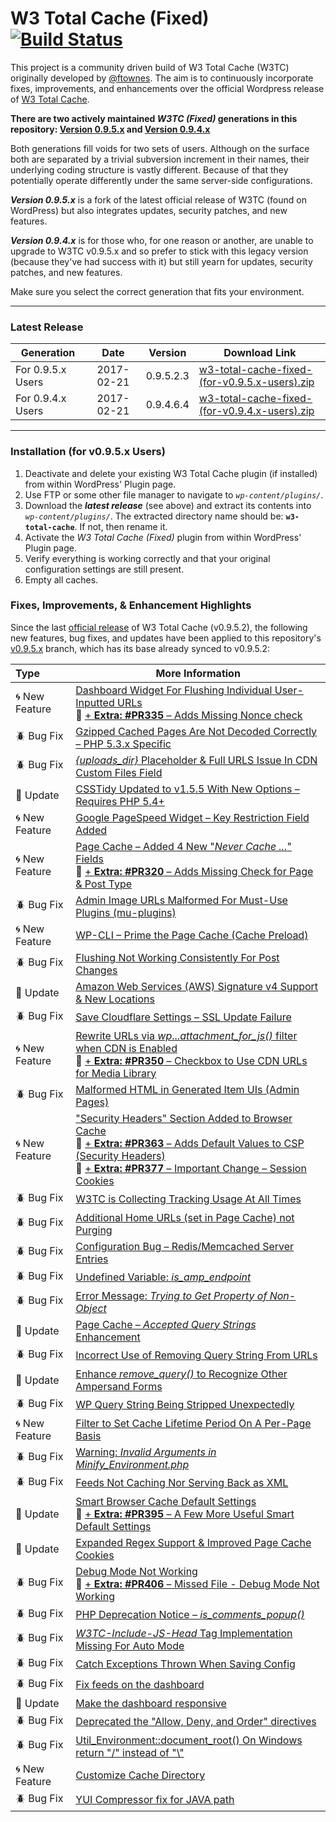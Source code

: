 # W3 Total Cache (Fixed) [![Build Status](https://travis-ci.org/szepeviktor/w3-total-cache-fixed.svg?branch=v0.9.5.x)](https://travis-ci.org/szepeviktor/w3-total-cache-fixed)

This project is a community driven build of W3 Total Cache (W3TC) originally developed by [@ftownes](https://github.com/ftownes).  The aim is to continuously incorporate fixes, improvements, and enhancements over the official Wordpress release of [W3 Total Cache](https://wordpress.org/plugins/w3-total-cache/).

[DONE]: http://i65.tinypic.com/2dbjpn6.png "Feature Integrated"
[PENDING]: http://i68.tinypic.com/25000tw.png "Still Pending"

**There are two actively maintained _W3TC (Fixed)_ generations in this repository: [Version 0.9.5.x](https://github.com/szepeviktor/w3-total-cache-fixed/tree/v0.9.5.x) and [Version 0.9.4.x](https://github.com/szepeviktor/w3-total-cache-fixed/tree/v0.9.4.x)**<br>

Both generations fill voids for two sets of users.  Although on the surface both are separated by a trivial subversion increment in their names, their underlying coding structure is vastly different.  Because of that they potentially operate differently under the same server-side configurations.

**_Version 0.9.5.x_** is a fork of the latest official release of W3TC (found on WordPress) but also integrates updates, security patches, and new features.

**_Version 0.9.4.x_** is for those who, for one reason or another, are unable to upgrade to W3TC v0.9.5.x and so prefer to stick with this legacy version (because they've had success with it) but still yearn for updates, security patches, and new features.

Make sure you select the correct generation that fits your environment.

---

### Latest Release

| Generation    | Date |Version | Download Link
| ------------- |:-------------:|:-----:|-----|
| For 0.9.5.x Users      | 2017-02-21 | 0.9.5.2.3 | [w3-total-cache-fixed-(for-v0.9.5.x-users).zip](https://github.com/szepeviktor/w3-total-cache-fixed/releases/download/0.9.5.2.3/w3-total-cache-fixed-for-v0.9.5.x-users.zip) 
| For 0.9.4.x Users      | 2017-02-21 | 0.9.4.6.4 | [w3-total-cache-fixed-(for-v0.9.4.x-users).zip](https://github.com/szepeviktor/w3-total-cache-fixed/releases/download/0.9.4.6.4/w3-total-cache-fixed-for-v0.9.4.x-users.zip)

---

### Installation (for v0.9.5.x Users)

1. Deactivate and delete your existing W3 Total Cache plugin (if installed) from within WordPress' Plugin page.
1. Use FTP or some other file manager to navigate to _`wp-content/plugins/`_.
1. Download the **_latest release_** (see above) and extract its contents into _`wp-content/plugins/`_. The extracted directory name should be: **`w3-total-cache`**.  If not, then rename it.
1. Activate the _W3 Total Cache (Fixed)_ plugin from within WordPress' Plugin page.
1. Verify everything is working correctly and that your original configuration settings are still present.
1. Empty all caches.

### Fixes, Improvements, & Enhancement Highlights

Since the last [official release](https://wordpress.org/plugins/w3-total-cache/) of W3 Total Cache (v0.9.5.2), the following new features, bug fixes, and updates have been applied to this repository's [v0.9.5.x](https://github.com/szepeviktor/w3-total-cache-fixed/tree/v0.9.5.x) branch, which has its base already synced to v0.9.5.2:

Type | More Information |
:--- | --- |
:cyclone: New Feature | [Dashboard Widget For Flushing Individual User-Inputted URLs](https://github.com/szepeviktor/w3-total-cache-fixed/commit/f098003e8e4b4a3dbc2504b8a47b62205d5f6b9b)<br>:wrench: [+ **Extra: #PR335** &ndash; Adds Missing Nonce check](https://github.com/szepeviktor/w3-total-cache-fixed/pull/335) |
:beetle: Bug Fix | [Gzipped Cached Pages Are Not Decoded Correctly &ndash; PHP 5.3.x Specific](https://github.com/szepeviktor/w3-total-cache-fixed/pull/313) |
:beetle: Bug Fix | [_{uploads_dir}_ Placeholder & Full URLS Issue In CDN Custom Files Field](https://github.com/szepeviktor/w3-total-cache-fixed/pull/316) |
:diamond_shape_with_a_dot_inside: Update | [CSSTidy Updated to v1.5.5 With New Options &ndash; Requires PHP 5.4+](https://github.com/szepeviktor/w3-total-cache-fixed/pull/317) |
:cyclone: New Feature | [Google PageSpeed Widget &ndash; Key Restriction Field Added](https://github.com/szepeviktor/w3-total-cache-fixed/pull/318) |
:cyclone: New Feature | [Page Cache &ndash; Added 4 New "_Never Cache ..._" Fields](https://github.com/szepeviktor/w3-total-cache-fixed/pull/319)<br>:wrench: [+ **Extra: #PR320** &ndash; Adds Missing Check for Page & Post Type](https://github.com/szepeviktor/w3-total-cache-fixed/pull/320) |
:beetle: Bug Fix | [Admin Image URLs Malformed For Must-Use Plugins (mu-plugins)](https://github.com/szepeviktor/w3-total-cache-fixed/pull/322) |
:cyclone: New Feature | [WP-CLI &ndash; Prime the Page Cache (Cache Preload)](https://github.com/szepeviktor/w3-total-cache-fixed/pull/324) |
:beetle: Bug Fix | [Flushing Not Working Consistently For Post Changes](https://github.com/szepeviktor/w3-total-cache-fixed/pull/331) |
:diamond_shape_with_a_dot_inside: Update | [Amazon Web Services (AWS) Signature v4 Support & New Locations](https://github.com/szepeviktor/w3-total-cache-fixed/pull/332) |
:beetle: Bug Fix | [Save Cloudflare Settings &ndash; SSL Update Failure](https://github.com/szepeviktor/w3-total-cache-fixed/pull/334) |
:cyclone: New Feature | [Rewrite URLs via _wp_..._attachment_for_js()_ filter when CDN is Enabled](https://github.com/szepeviktor/w3-total-cache-fixed/pull/336)<br>:wrench: [+ **Extra: #PR350** &ndash; Checkbox to Use CDN URLs for Media Library](https://github.com/szepeviktor/w3-total-cache-fixed/pull/350) |
:beetle: Bug Fix | [Malformed HTML in Generated Item UIs (Admin Pages)](https://github.com/szepeviktor/w3-total-cache-fixed/pull/343) |
:cyclone: New Feature | ["Security Headers" Section Added to Browser Cache](https://github.com/szepeviktor/w3-total-cache-fixed/pull/344)<br>:wrench: [+ **Extra: #PR363** &ndash; Adds Default Values to CSP (Security Headers)](https://github.com/szepeviktor/w3-total-cache-fixed/pull/363)<br>:wrench: [+ **Extra: #PR377** &ndash; Important Change &ndash; Session Cookies](https://github.com/szepeviktor/w3-total-cache-fixed/pull/377) |
:beetle: Bug Fix | [W3TC is Collecting Tracking Usage At All Times](https://github.com/szepeviktor/w3-total-cache-fixed/pull/349) |
:beetle: Bug Fix | [Additional Home URLs (set in Page Cache) not Purging](https://github.com/szepeviktor/w3-total-cache-fixed/pull/357) |
:beetle: Bug Fix | [Configuration Bug &ndash; Redis/Memcached Server Entries](https://github.com/szepeviktor/w3-total-cache-fixed/pull/367) |
:beetle: Bug Fix | [Undefined Variable: _is_amp_endpoint_](https://github.com/szepeviktor/w3-total-cache-fixed/pull/370) |
:beetle: Bug Fix | [Error Message: _Trying to Get Property of Non-Object_](https://github.com/szepeviktor/w3-total-cache-fixed/pull/376) |
:diamond_shape_with_a_dot_inside: Update | [Page Cache &ndash; _Accepted Query Strings_ Enhancement](https://github.com/szepeviktor/w3-total-cache-fixed/pull/380) |
:beetle: Bug Fix | [Incorrect Use of Removing Query String From URLs](https://github.com/szepeviktor/w3-total-cache-fixed/pull/382) |
:diamond_shape_with_a_dot_inside: Update | [Enhance _remove_query()_ to Recognize Other Ampersand Forms](https://github.com/szepeviktor/w3-total-cache-fixed/pull/383) |
:beetle: Bug Fix | [WP Query String Being Stripped Unexpectedly](https://github.com/szepeviktor/w3-total-cache-fixed/pull/384) |
:cyclone: New Feature | [Filter to Set Cache Lifetime Period On A Per-Page Basis](https://github.com/szepeviktor/w3-total-cache-fixed/pull/388) |
:beetle: Bug Fix | [Warning: _Invalid Arguments in Minify_Environment.php_](https://github.com/szepeviktor/w3-total-cache-fixed/pull/389) |
:beetle: Bug Fix | [Feeds Not Caching Nor Serving Back as XML](https://github.com/szepeviktor/w3-total-cache-fixed/pull/393) |
:diamond_shape_with_a_dot_inside: Update | [Smart Browser Cache Default Settings](https://github.com/szepeviktor/w3-total-cache-fixed/pull/394)<br>:wrench: [+ **Extra: #PR395** &ndash; A Few More Useful Smart Default Settings](https://github.com/szepeviktor/w3-total-cache-fixed/pull/395) |
:diamond_shape_with_a_dot_inside: Update | [Expanded Regex Support & Improved Page Cache Cookies](https://github.com/szepeviktor/w3-total-cache-fixed/pull/398) |
:beetle: Bug Fix | [Debug Mode Not Working](https://github.com/szepeviktor/w3-total-cache-fixed/pull/405)<br>:wrench: [+ **Extra: #PR406** &ndash; Missed File - Debug Mode Not Working](https://github.com/szepeviktor/w3-total-cache-fixed/pull/406) |
:beetle: Bug Fix | [PHP Deprecation Notice &ndash; _is_comments_popup()_](https://github.com/szepeviktor/w3-total-cache-fixed/pull/407) |
:beetle: Bug Fix | [_W3TC-Include-JS-Head_ Tag Implementation Missing For Auto Mode](https://github.com/szepeviktor/w3-total-cache-fixed/pull/401) |
:beetle: Bug Fix | [Catch Exceptions Thrown When Saving Config](https://github.com/szepeviktor/w3-total-cache-fixed/pull/408) |
:beetle: Bug Fix | [Fix feeds on the dashboard](https://github.com/szepeviktor/w3-total-cache-fixed/pull/413) |
:diamond_shape_with_a_dot_inside: Update | [Make the dashboard responsive](https://github.com/szepeviktor/w3-total-cache-fixed/pull/414) |
:beetle: Bug Fix | [Deprecated the "Allow, Deny, and Order" directives](https://github.com/szepeviktor/w3-total-cache-fixed/pull/418) |
:beetle: Bug Fix | [Util_Environment::document_root() On Windows return "/" instead of "\\"](https://github.com/szepeviktor/w3-total-cache-fixed/pull/422) |
:cyclone: New Feature | [Customize Cache Directory](https://github.com/szepeviktor/w3-total-cache-fixed/pull/423) |
:beetle: Bug Fix | [YUI Compressor fix for JAVA path](https://github.com/szepeviktor/w3-total-cache-fixed/pull/426) |
